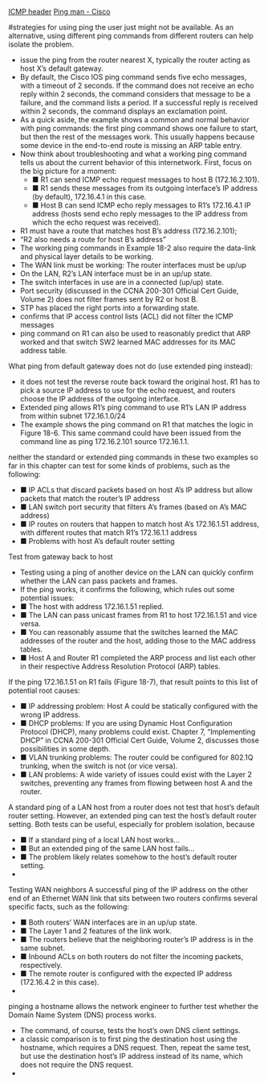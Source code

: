 [ICMP header](https://en.wikipedia.org/wiki/Internet_Control_Message_Protocol)
[Ping man - Cisco](https://www.cisco.com/c/en/us/support/docs/ios-nx-os-software/ios-software-releases-121-mainline/12778-ping-traceroute.html)

#strategies for using ping
the user just might not be available. As an alternative, using different ping commands from different routers can help isolate the problem.
- issue the ping from the router nearest X, typically the router acting as host X’s default gateway.
- By default, the Cisco IOS ping command sends five echo messages, with a timeout of 2 seconds. If the command does not receive an echo reply within 2 seconds, the command considers that message to be a failure, and the command lists a period. If a successful reply is received within 2 seconds, the command displays an exclamation point.
- As a quick aside, the example shows a common and normal behavior with ping commands: the first ping command shows one failure to start, but then the rest of the messages work. This usually happens because some device in the end-to-end route is missing an ARP table entry.
- Now think about troubleshooting and what a working ping command tells us about the current behavior of this internetwork. First, focus on the big picture for a moment:
  - ■ R1 can send ICMP echo request messages to host B (172.16.2.101).
  - ■ R1 sends these messages from its outgoing interface’s IP address (by default), 172.16.4.1 in this case.
  - ■ Host B can send ICMP echo reply messages to R1’s 172.16.4.1 IP address (hosts send echo reply messages to the IP address from which the echo request was received).
- R1 must have a route that matches host B’s address (172.16.2.101);
- “R2 also needs a route for host B’s address”
- The working ping commands in Example 18-2 also require the data-link and physical layer details to be working.
- The WAN link must be working: The router interfaces must be up/up
- On the LAN, R2’s LAN interface must be in an up/up state.
- The switch interfaces in use are in a connected (up/up) state.
- Port security (discussed in the CCNA 200-301 Official Cert Guide, Volume 2) does not filter frames sent by R2 or host B.
- STP has placed the right ports into a forwarding state.
- confirms that IP access control lists (ACL) did not filter the ICMP messages
- ping command on R1 can also be used to reasonably predict that ARP worked and that switch SW2 learned MAC addresses for its MAC address table.

What ping from default gateway does not do (use extended ping instead):
- it does not test the reverse route back toward the original host. R1 has to pick a source IP address to use for the echo request, and routers choose the IP address of the outgoing interface.
- Extended ping allows R1’s ping command to use R1’s LAN IP address from within subnet 172.16.1.0/24
- The example shows the ping command on R1 that matches the logic in Figure 18-6. This same command could have been issued from the command line as ping 172.16.2.101 source 172.16.1.1.

neither the standard or extended ping commands in these two examples so far in this chapter can test for some kinds of problems, such as the following: 
- ■ IP ACLs that discard packets based on host A’s IP address but allow packets that match the router’s IP address
- ■ LAN switch port security that filters A’s frames (based on A’s MAC address)
- ■ IP routes on routers that happen to match host A’s 172.16.1.51 address, with different routes that match R1’s 172.16.1.1 address
- ■ Problems with host A’s default router setting

Test from gateway back to host
- Testing using a ping of another device on the LAN can quickly confirm whether the LAN can pass packets and frames.
- If the ping works, it confirms the following, which rules out some potential issues:
- ■ The host with address 172.16.1.51 replied.
- ■ The LAN can pass unicast frames from R1 to host 172.16.1.51 and vice versa.
- ■ You can reasonably assume that the switches learned the MAC addresses of the router and the host, adding those to the MAC address tables.
- ■ Host A and Router R1 completed the ARP process and list each other in their respective Address Resolution Protocol (ARP) tables.

If the ping 172.16.1.51 on R1 fails (Figure 18-7), that result points to this list of potential root causes: 
- ■ IP addressing problem: Host A could be statically configured with the wrong IP address.
- ■ DHCP problems: If you are using Dynamic Host Configuration Protocol (DHCP), many problems could exist. Chapter 7, “Implementing DHCP” in CCNA 200-301 Official Cert Guide, Volume 2, discusses those possibilities in some depth.
- ■ VLAN trunking problems: The router could be configured for 802.1Q trunking, when the switch is not (or vice versa).
- ■ LAN problems: A wide variety of issues could exist with the Layer 2 switches, preventing any frames from flowing between host A and the router.

A standard ping of a LAN host from a router does not test that host’s default router setting. However, an extended ping can test the host’s default router setting. Both tests can be useful, especially for problem isolation, because 
- ■ If a standard ping of a local LAN host works...
- ■ But an extended ping of the same LAN host fails...
- ■ The problem likely relates somehow to the host’s default router setting.
- 

Testing WAN neighbors
A successful ping of the IP address on the other end of an Ethernet WAN link that sits between two routers confirms several specific facts, such as the following: 
- ■ Both routers’ WAN interfaces are in an up/up state.
- ■ The Layer 1 and 2 features of the link work.
- ■ The routers believe that the neighboring router’s IP address is in the same subnet.
- ■ Inbound ACLs on both routers do not filter the incoming packets, respectively.
- ■ The remote router is configured with the expected IP address (172.16.4.2 in this case).
- 

pinging a hostname allows the network engineer to further test whether the Domain Name System (DNS) process works.
- The command, of course, tests the host’s own DNS client settings.
- a classic comparison is to first ping the destination host using the hostname, which requires a DNS request. Then, repeat the same test, but use the destination host’s IP address instead of its name, which does not require the DNS request.
- 
